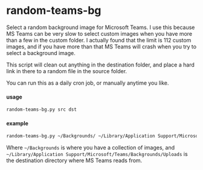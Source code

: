 # random-teams-bg
Select a random background image for Microsoft Teams. I use this because MS Teams can be very slow to select custom images when you have more than a few in the custom folder. I actually found that the limit is 112 custom images, and if you have more than that MS Teams will crash when you try to select a background image.

This script will clean out anything in the destination folder, and place a hard link in there to a random file in the source folder.

You can run this as a daily cron job, or manually anytime you like.

#### usage
```bash
random-teams-bg.py src dst
```
#### example
```bash
random-teams-bg.py ~/Backgrounds/ ~/Library/Application Support/Microsoft/Teams/Backgrounds/Uploads
```

Where `~/Backgrounds` is where you have a collection of images, and `~/Library/Application Support/Microsoft/Teams/Backgrounds/Uploads` is the destination directory where MS Teams reads from.
